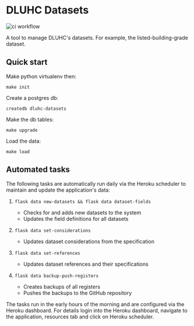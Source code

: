 # DLUHC Datasets

![ci workflow ](https://github.com/digital-land/dluhc-datasets/actions/workflows/ci.yml/badge.svg)

A tool to manage DLUHC's datasets. For example, the listed-building-grade dataset.


## Quick start

Make python virtualenv then:

    make init

Create a postgres db:

    createdb dluhc-datasets

Make the db tables:

    make upgrade

Load the data:

    make load

## Automated tasks

The following tasks are automatically run daily via the Heroku scheduler to maintain and update the application's data:

1. `flask data new-datasets && flask data dataset-fields`
   - Checks for and adds new datasets to the system
   - Updates the field definitions for all datasets

2. `flask data set-considerations`
   - Updates dataset considerations from the specification

3. `flask data set-references`
   - Updates dataset references and their specifications

4. `flask data backup-push-registers`
   - Creates backups of all registers
   - Pushes the backups to the GitHub repository


The tasks run in the early hours of the morning and are configured via the Heroku dashboard. For details login into the Heroku dashboard, navigate to the application, resources tab and click on Heroku scheduler.
